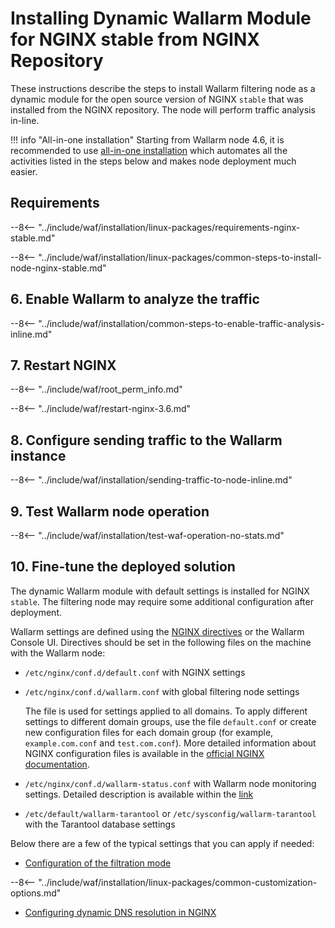 [img-wl-console-users]:             ../../../../images/check-user-no-2fa.png
[wallarm-status-instr]:             ../../../../admin-en/configure-statistics-service.md
[memory-instr]:                     ../../../../admin-en/configuration-guides/allocate-resources-for-node.md
[waf-directives-instr]:             ../../../../admin-en/configure-parameters-en.md
[ptrav-attack-docs]:                ../../../../attacks-vulns-list.md#path-traversal
[attacks-in-ui-image]:           ../../../../images/admin-guides/test-attacks-quickstart.png
[waf-mode-instr]:                   ../../../../admin-en/configure-wallarm-mode.md
[logging-instr]:                    ../../../../admin-en/configure-logging.md
[proxy-balancer-instr]:             ../../../../admin-en/using-proxy-or-balancer-en.md
[process-time-limit-instr]:         ../../../../admin-en/configure-parameters-en.md#wallarm_process_time_limit
[configure-selinux-instr]:          ../../../../admin-en/configure-selinux.md
[configure-proxy-balancer-instr]:   ../../../../admin-en/configuration-guides/access-to-wallarm-api-via-proxy.md
[update-instr]:                     ../../../../updating-migrating/nginx-modules.md
[install-postanalytics-docs]:        ../../../../../admin-en/installation-postanalytics-en/
[dynamic-dns-resolution-nginx]:     ../../../../admin-en/configure-dynamic-dns-resolution-nginx.md
[waf-mode-recommendations]:          ../../../../about-wallarm/deployment-best-practices.md#follow-recommended-onboarding-steps
[ip-lists-docs]:                    ../../../../user-guides/ip-lists/overview.md
[versioning-policy]:                ../../../../updating-migrating/versioning-policy.md#version-list
[install-postanalytics-instr]:      ../../../../admin-en/installation-postanalytics-en.md
[waf-installation-instr-latest]:     /installation/nginx/dynamic-module/
[img-node-with-several-instances]:  ../../../../images/user-guides/nodes/wallarm-node-with-two-instances.png
[img-create-wallarm-node]:      ../../../../images/user-guides/nodes/create-cloud-node.png
[nginx-custom]:                 ../../../custom/custom-nginx-version.md
[node-token]:                       ../../../../quickstart.md#deploy-the-wallarm-filtering-node
[api-token]:                        ../../../../user-guides/settings/api-tokens.md
[wallarm-token-types]:              ../../../../user-guides/nodes/nodes.md#api-and-node-tokens-for-node-creation
[platform]:                         ../../../../installation/supported-deployment-options.md
[img-grouped-nodes]:                ../../../../images/user-guides/nodes/grouped-nodes.png

# Installing Dynamic Wallarm Module for NGINX stable from NGINX Repository

These instructions describe the steps to install Wallarm filtering node as a dynamic module for the open source version of NGINX `stable` that was installed from the NGINX repository. The node will perform traffic analysis in-line.

!!! info "All-in-one installation"
    Starting from Wallarm node 4.6, it is recommended to use [all-in-one installation](all-in-one.md) which automates all the activities listed in the steps below and makes node deployment much easier.

## Requirements

--8<-- "../include/waf/installation/linux-packages/requirements-nginx-stable.md"

--8<-- "../include/waf/installation/linux-packages/common-steps-to-install-node-nginx-stable.md"

## 6. Enable Wallarm to analyze the traffic

--8<-- "../include/waf/installation/common-steps-to-enable-traffic-analysis-inline.md"

## 7. Restart NGINX

--8<-- "../include/waf/root_perm_info.md"

--8<-- "../include/waf/restart-nginx-3.6.md"

## 8. Configure sending traffic to the Wallarm instance

--8<-- "../include/waf/installation/sending-traffic-to-node-inline.md"

## 9. Test Wallarm node operation

--8<-- "../include/waf/installation/test-waf-operation-no-stats.md"

## 10. Fine-tune the deployed solution

The dynamic Wallarm module with default settings is installed for NGINX `stable`. The filtering node may require some additional configuration after deployment.

Wallarm settings are defined using the [NGINX directives](../../../../admin-en/configure-parameters-en.md) or the Wallarm Console UI. Directives should be set in the following files on the machine with the Wallarm node:

* `/etc/nginx/conf.d/default.conf` with NGINX settings
* `/etc/nginx/conf.d/wallarm.conf` with global filtering node settings

    The file is used for settings applied to all domains. To apply different settings to different domain groups, use the file `default.conf` or create new configuration files for each domain group (for example, `example.com.conf` and `test.com.conf`). More detailed information about NGINX configuration files is available in the [official NGINX documentation](https://nginx.org/en/docs/beginners_guide.html).
* `/etc/nginx/conf.d/wallarm-status.conf` with Wallarm node monitoring settings. Detailed description is available within the [link][wallarm-status-instr]
* `/etc/default/wallarm-tarantool` or `/etc/sysconfig/wallarm-tarantool` with the Tarantool database settings

Below there are a few of the typical settings that you can apply if needed:

* [Configuration of the filtration mode][waf-mode-instr]

--8<-- "../include/waf/installation/linux-packages/common-customization-options.md"

* [Configuring dynamic DNS resolution in NGINX][dynamic-dns-resolution-nginx]
